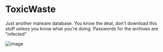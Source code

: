 # ToxicWaste
Just another malware database.
You know the deal, don't download this stuff unless you know what you're doing.
Passwords for the archives are "infected"



![image](https://github.com/user-attachments/assets/d2d692a7-77e8-4b38-94fc-6955e30548b8)
